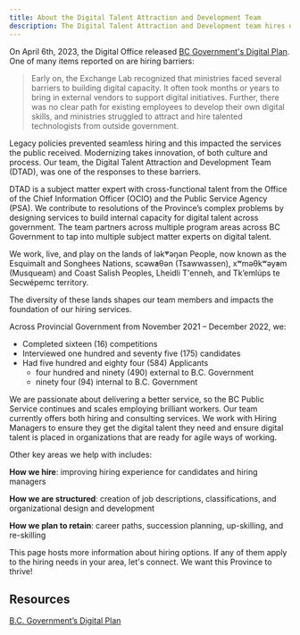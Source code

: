 ```yaml
---
title: About the Digital Talent Attraction and Development Team
description: The Digital Talent Attraction and Development team hires digital talent across BC Government. Learn more about the team and how they help hiring managers throughout BC Government. 
---
```


On April 6th, 2023, the Digital Office released [BC Government's Digital Plan](https://www2.gov.bc.ca/assets/gov/data/digital-government/digital-plan.pdf). One of many items reported on are hiring barriers:


> Early on, the Exchange Lab recognized that ministries faced several barriers to building digital capacity. It often took months or years to bring in external vendors to support digital initiatives. Further, there was no clear path for existing employees to develop their own digital skills, and ministries struggled to attract and hire talented technologists from outside government.


Legacy policies prevented seamless hiring and this impacted the services the public received. Modernizing takes innovation, of both culture and process. Our team, the Digital Talent Attraction and Development Team (DTAD), was one of the responses to these barriers. 


DTAD is a subject matter expert with cross-functional talent from the Office of the Chief Information Officer (OCIO) and the Public Service Agency (PSA). We contribute to resolutions of the Province’s complex problems by designing services to build internal capacity for digital talent across government. The team partners across multiple program areas across BC Government to tap into multiple subject matter experts on digital talent.
 

We work, live, and play on the lands of lək̓ʷəŋən People, now known as the Esquimalt and Songhees Nations, scəw̓aθən (Tsawwassen), xʷməθkʷəy̓əm (Musqueam) and Coast Salish Peoples, Lheidli T'enneh, and Tk’emlúps te Secwépemc territory. 


The diversity of these lands shapes our team members and impacts the foundation of our hiring services. 


Across Provincial Government from November 2021 – December 2022, we: 

- Completed sixteen (16) competitions 
- Interviewed one hundred and seventy five (175) candidates 
- Had five hundred and eighty four (584) Applicants
    - four hundred and ninety (490) external to B.C. Government
    - ninety four (94) internal to B.C. Government

We are passionate about delivering a better service, so the BC Public Service continues and scales employing brilliant workers. Our team currently offers both hiring and consulting services. We work with Hiring Managers to ensure they get the digital talent they need and ensure digital talent is placed in organizations that are ready for agile ways of working.   


Other key areas we help with includes:  


**How we hire**: improving hiring experience for candidates and hiring managers
    
**How we are structured**: creation of job descriptions, classifications, and organizational design and development

**How we plan to retain**: career paths, succession planning, up-skilling, and re-skilling
  
This page hosts more information about hiring options. If any of them apply to the hiring needs in your area, let's connect. We want this Province to thrive!
 

## Resources
  
[B.C. Government’s Digital Plan](https://www2.gov.bc.ca/assets/gov/data/digital-government/digital-plan.pdf)
